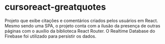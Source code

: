 # cursoreact-greatquotes
Projeto que exibe citações e comentários criados pelos usuários em React. Mesmo sendo uma SPA, o projeto conta com a ilusão da presença de outras páginas com o auxílio da biblioteca React Router. O Realtime Database do Firebase foi utilizado para persistir os dados.
